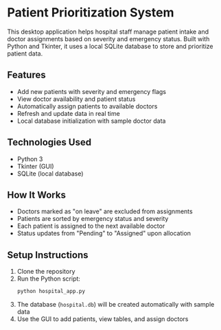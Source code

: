 # Patient Prioritization System 

This desktop application helps hospital staff manage patient intake and doctor assignments based on severity and emergency status. Built with Python and Tkinter, it uses a local SQLite database to store and prioritize patient data.

## Features

- Add new patients with severity and emergency flags  
- View doctor availability and patient status  
- Automatically assign patients to available doctors  
- Refresh and update data in real time  
- Local database initialization with sample doctor data  

## Technologies Used

- Python 3  
- Tkinter (GUI)  
- SQLite (local database)  

## How It Works

- Doctors marked as "on leave" are excluded from assignments  
- Patients are sorted by emergency status and severity  
- Each patient is assigned to the next available doctor  
- Status updates from "Pending" to "Assigned" upon allocation  

## Setup Instructions

1. Clone the repository  
2. Run the Python script:
   ```bash
   python hospital_app.py
   ```
3. The database (`hospital.db`) will be created automatically with sample data  
4. Use the GUI to add patients, view tables, and assign doctors 
